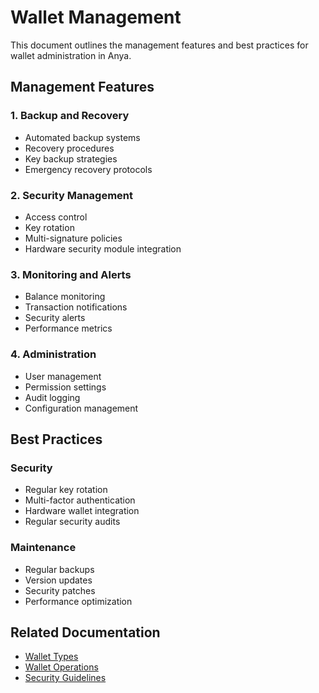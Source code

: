 # Wallet Management

This document outlines the management features and best practices for wallet administration in Anya.

## Management Features

### 1. Backup and Recovery
- Automated backup systems
- Recovery procedures
- Key backup strategies
- Emergency recovery protocols

### 2. Security Management
- Access control
- Key rotation
- Multi-signature policies
- Hardware security module integration

### 3. Monitoring and Alerts
- Balance monitoring
- Transaction notifications
- Security alerts
- Performance metrics

### 4. Administration
- User management
- Permission settings
- Audit logging
- Configuration management

## Best Practices

### Security
- Regular key rotation
- Multi-factor authentication
- Hardware wallet integration
- Regular security audits

### Maintenance
- Regular backups
- Version updates
- Security patches
- Performance optimization

## Related Documentation
- [Wallet Types](wallet-types.md)
- [Wallet Operations](wallet-operations.md)
- [Security Guidelines](../security/key-management.md)
